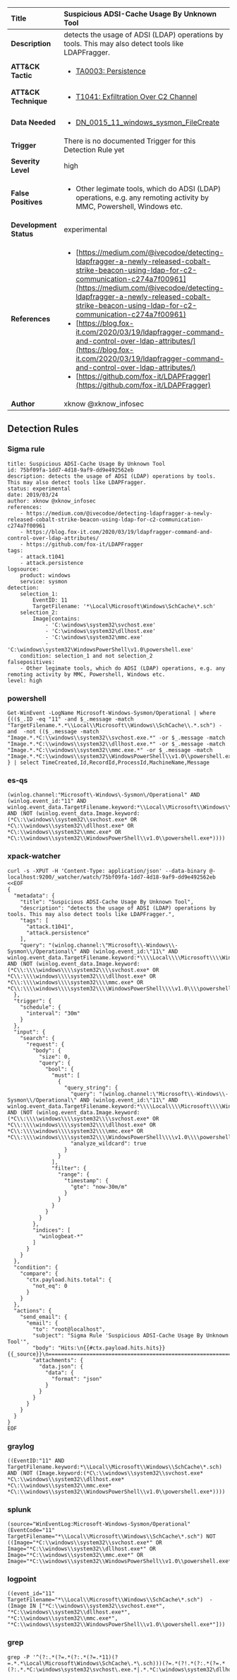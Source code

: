 | Title                    | Suspicious ADSI-Cache Usage By Unknown Tool       |
|:-------------------------|:------------------|
| **Description**          | detects the usage of ADSI (LDAP) operations by tools. This may also detect tools like LDAPFragger. |
| **ATT&amp;CK Tactic**    |  <ul><li>[TA0003: Persistence](https://attack.mitre.org/tactics/TA0003)</li></ul>  |
| **ATT&amp;CK Technique** | <ul><li>[T1041: Exfiltration Over C2 Channel](https://attack.mitre.org/techniques/T1041)</li></ul>  |
| **Data Needed**          | <ul><li>[DN_0015_11_windows_sysmon_FileCreate](../Data_Needed/DN_0015_11_windows_sysmon_FileCreate.md)</li></ul>  |
| **Trigger**              |  There is no documented Trigger for this Detection Rule yet  |
| **Severity Level**       | high |
| **False Positives**      | <ul><li>Other legimate tools, which do ADSI (LDAP) operations, e.g. any remoting activity by MMC, Powershell, Windows etc.</li></ul>  |
| **Development Status**   | experimental |
| **References**           | <ul><li>[https://medium.com/@ivecodoe/detecting-ldapfragger-a-newly-released-cobalt-strike-beacon-using-ldap-for-c2-communication-c274a7f00961](https://medium.com/@ivecodoe/detecting-ldapfragger-a-newly-released-cobalt-strike-beacon-using-ldap-for-c2-communication-c274a7f00961)</li><li>[https://blog.fox-it.com/2020/03/19/ldapfragger-command-and-control-over-ldap-attributes/](https://blog.fox-it.com/2020/03/19/ldapfragger-command-and-control-over-ldap-attributes/)</li><li>[https://github.com/fox-it/LDAPFragger](https://github.com/fox-it/LDAPFragger)</li></ul>  |
| **Author**               | xknow @xknow_infosec |


## Detection Rules

### Sigma rule

```
title: Suspicious ADSI-Cache Usage By Unknown Tool
id: 75bf09fa-1dd7-4d18-9af9-dd9e492562eb
description: detects the usage of ADSI (LDAP) operations by tools. This may also detect tools like LDAPFragger.
status: experimental
date: 2019/03/24
author: xknow @xknow_infosec
references:
    - https://medium.com/@ivecodoe/detecting-ldapfragger-a-newly-released-cobalt-strike-beacon-using-ldap-for-c2-communication-c274a7f00961
    - https://blog.fox-it.com/2020/03/19/ldapfragger-command-and-control-over-ldap-attributes/
    - https://github.com/fox-it/LDAPFragger
tags:
    - attack.t1041
    - attack.persistence
logsource:
    product: windows
    service: sysmon
detection:
    selection_1:
        EventID: 11
        TargetFilename: '*\Local\Microsoft\Windows\SchCache\*.sch'
    selection_2:
        Image|contains:
            - 'C:\windows\system32\svchost.exe'
            - 'C:\windows\system32\dllhost.exe'
            - 'C:\windows\system32\mmc.exe'
            - 'C:\windows\system32\WindowsPowerShell\v1.0\powershell.exe'
    condition: selection_1 and not selection_2
falsepositives:
    - Other legimate tools, which do ADSI (LDAP) operations, e.g. any remoting activity by MMC, Powershell, Windows etc.
level: high

```





### powershell
    
```
Get-WinEvent -LogName Microsoft-Windows-Sysmon/Operational | where {(($_.ID -eq "11" -and $_.message -match "TargetFilename.*.*\\Local\\Microsoft\\Windows\\SchCache\\.*.sch") -and  -not (($_.message -match "Image.*.*C:\\windows\\system32\\svchost.exe.*" -or $_.message -match "Image.*.*C:\\windows\\system32\\dllhost.exe.*" -or $_.message -match "Image.*.*C:\\windows\\system32\\mmc.exe.*" -or $_.message -match "Image.*.*C:\\windows\\system32\\WindowsPowerShell\\v1.0\\powershell.exe.*"))) } | select TimeCreated,Id,RecordId,ProcessId,MachineName,Message
```


### es-qs
    
```
(winlog.channel:"Microsoft\-Windows\-Sysmon\/Operational" AND (winlog.event_id:"11" AND winlog.event_data.TargetFilename.keyword:*\\Local\\Microsoft\\Windows\\SchCache\*.sch) AND (NOT (winlog.event_data.Image.keyword:(*C\:\\windows\\system32\\svchost.exe* OR *C\:\\windows\\system32\\dllhost.exe* OR *C\:\\windows\\system32\\mmc.exe* OR *C\:\\windows\\system32\\WindowsPowerShell\\v1.0\\powershell.exe*))))
```


### xpack-watcher
    
```
curl -s -XPUT -H 'Content-Type: application/json' --data-binary @- localhost:9200/_watcher/watch/75bf09fa-1dd7-4d18-9af9-dd9e492562eb <<EOF
{
  "metadata": {
    "title": "Suspicious ADSI-Cache Usage By Unknown Tool",
    "description": "detects the usage of ADSI (LDAP) operations by tools. This may also detect tools like LDAPFragger.",
    "tags": [
      "attack.t1041",
      "attack.persistence"
    ],
    "query": "(winlog.channel:\"Microsoft\\-Windows\\-Sysmon\\/Operational\" AND (winlog.event_id:\"11\" AND winlog.event_data.TargetFilename.keyword:*\\\\Local\\\\Microsoft\\\\Windows\\\\SchCache\\*.sch) AND (NOT (winlog.event_data.Image.keyword:(*C\\:\\\\windows\\\\system32\\\\svchost.exe* OR *C\\:\\\\windows\\\\system32\\\\dllhost.exe* OR *C\\:\\\\windows\\\\system32\\\\mmc.exe* OR *C\\:\\\\windows\\\\system32\\\\WindowsPowerShell\\\\v1.0\\\\powershell.exe*))))"
  },
  "trigger": {
    "schedule": {
      "interval": "30m"
    }
  },
  "input": {
    "search": {
      "request": {
        "body": {
          "size": 0,
          "query": {
            "bool": {
              "must": [
                {
                  "query_string": {
                    "query": "(winlog.channel:\"Microsoft\\-Windows\\-Sysmon\\/Operational\" AND (winlog.event_id:\"11\" AND winlog.event_data.TargetFilename.keyword:*\\\\Local\\\\Microsoft\\\\Windows\\\\SchCache\\*.sch) AND (NOT (winlog.event_data.Image.keyword:(*C\\:\\\\windows\\\\system32\\\\svchost.exe* OR *C\\:\\\\windows\\\\system32\\\\dllhost.exe* OR *C\\:\\\\windows\\\\system32\\\\mmc.exe* OR *C\\:\\\\windows\\\\system32\\\\WindowsPowerShell\\\\v1.0\\\\powershell.exe*))))",
                    "analyze_wildcard": true
                  }
                }
              ],
              "filter": {
                "range": {
                  "timestamp": {
                    "gte": "now-30m/m"
                  }
                }
              }
            }
          }
        },
        "indices": [
          "winlogbeat-*"
        ]
      }
    }
  },
  "condition": {
    "compare": {
      "ctx.payload.hits.total": {
        "not_eq": 0
      }
    }
  },
  "actions": {
    "send_email": {
      "email": {
        "to": "root@localhost",
        "subject": "Sigma Rule 'Suspicious ADSI-Cache Usage By Unknown Tool'",
        "body": "Hits:\n{{#ctx.payload.hits.hits}}{{_source}}\n================================================================================\n{{/ctx.payload.hits.hits}}",
        "attachments": {
          "data.json": {
            "data": {
              "format": "json"
            }
          }
        }
      }
    }
  }
}
EOF

```


### graylog
    
```
((EventID:"11" AND TargetFilename.keyword:*\\Local\\Microsoft\\Windows\\SchCache\*.sch) AND (NOT (Image.keyword:(*C\:\\windows\\system32\\svchost.exe* *C\:\\windows\\system32\\dllhost.exe* *C\:\\windows\\system32\\mmc.exe* *C\:\\windows\\system32\\WindowsPowerShell\\v1.0\\powershell.exe*))))
```


### splunk
    
```
(source="WinEventLog:Microsoft-Windows-Sysmon/Operational" (EventCode="11" TargetFilename="*\\Local\\Microsoft\\Windows\\SchCache\*.sch") NOT ((Image="*C:\\windows\\system32\\svchost.exe*" OR Image="*C:\\windows\\system32\\dllhost.exe*" OR Image="*C:\\windows\\system32\\mmc.exe*" OR Image="*C:\\windows\\system32\\WindowsPowerShell\\v1.0\\powershell.exe*")))
```


### logpoint
    
```
((event_id="11" TargetFilename="*\\Local\\Microsoft\\Windows\\SchCache\*.sch")  -(Image IN ["*C:\\windows\\system32\\svchost.exe*", "*C:\\windows\\system32\\dllhost.exe*", "*C:\\windows\\system32\\mmc.exe*", "*C:\\windows\\system32\\WindowsPowerShell\\v1.0\\powershell.exe*"]))
```


### grep
    
```
grep -P '^(?:.*(?=.*(?:.*(?=.*11)(?=.*.*\Local\Microsoft\Windows\SchCache\.*\.sch)))(?=.*(?!.*(?:.*(?=.*(?:.*.*C:\windows\system32\svchost\.exe.*|.*.*C:\windows\system32\dllhost\.exe.*|.*.*C:\windows\system32\mmc\.exe.*|.*.*C:\windows\system32\WindowsPowerShell\v1\.0\powershell\.exe.*))))))'
```



